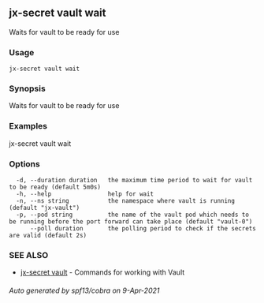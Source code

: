 ## jx-secret vault wait

Waits for vault to be ready for use

### Usage

```
jx-secret vault wait
```

### Synopsis

Waits for vault to be ready for use

### Examples

  jx-secret vault wait

### Options

```
  -d, --duration duration   the maximum time period to wait for vault to be ready (default 5m0s)
  -h, --help                help for wait
  -n, --ns string           the namespace where vault is running (default "jx-vault")
  -p, --pod string          the name of the vault pod which needs to be running before the port forward can take place (default "vault-0")
      --poll duration       the polling period to check if the secrets are valid (default 2s)
```

### SEE ALSO

* [jx-secret vault](jx-secret_vault.md)	 - Commands for working with Vault

###### Auto generated by spf13/cobra on 9-Apr-2021
